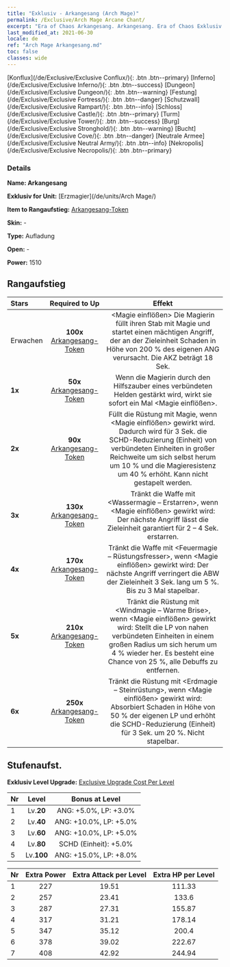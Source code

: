 ```yaml
---
title: "Exklusiv - Arkangesang (Arch Mage)"
permalink: /Exclusive/Arch Mage Arcane Chant/
excerpt: "Era of Chaos Arkangesang. Arkangesang. Era of Chaos Exklusiv Arkangesang. Erzmagier Exklusiv."
last_modified_at: 2021-06-30
locale: de
ref: "Arch Mage Arkangesang.md"
toc: false
classes: wide
---
```

 [Konflux](/de/Exclusive/Exclusive Conflux/){: .btn .btn--primary} [Inferno](/de/Exclusive/Exclusive Inferno/){: .btn .btn--success} [Dungeon](/de/Exclusive/Exclusive Dungeon/){: .btn .btn--warning} [Festung](/de/Exclusive/Exclusive Fortress/){: .btn .btn--danger} [Schutzwall](/de/Exclusive/Exclusive Rampart/){: .btn .btn--info} [Schloss](/de/Exclusive/Exclusive Castle/){: .btn .btn--primary} [Turm](/de/Exclusive/Exclusive Tower/){: .btn .btn--success} [Burg](/de/Exclusive/Exclusive Stronghold/){: .btn .btn--warning} [Bucht](/de/Exclusive/Exclusive Cove/){: .btn .btn--danger} [Neutrale Armee](/de/Exclusive/Exclusive Neutral Army/){: .btn .btn--info} [Nekropolis](/de/Exclusive/Exclusive Necropolis/){: .btn .btn--primary} 

### Details
 **Name: Arkangesang** 

 **Exklusiv for Unit:** [Erzmagier](/de/units/Arch Mage/) 

 **Item to Rangaufstieg:** [Arkangesang-Token](/ItemsDE/con_915/)

 **Skin:** -

 **Type:** Aufladung

 **Open:** -

 **Power:** 1510

## Rangaufstieg

  |     Stars    |  Required to Up | Effekt |
  |:-------------|:---------------:|:---------------:|
  |  Erwachen  | **100x** [Arkangesang-Token](/ItemsDE/con_915/) | <Magie einflößen> Die Magierin füllt ihren Stab mit Magie und startet einen mächtigen Angriff, der an der Zieleinheit Schaden in Höhe von 200 % des eigenen ANG verursacht. Die AKZ beträgt 18 Sek. |
  | **1x** <i class="fas fa-star"/> | **50x** [Arkangesang-Token](/ItemsDE/con_915/) | <Magisches Erwachen> Wenn die Magierin durch den Hilfszauber eines verbündeten Helden gestärkt wird, wirkt sie sofort ein Mal <Magie einflößen>. |
  | **2x** <i class="fas fa-star"/> | **90x** [Arkangesang-Token](/ItemsDE/con_915/) | Füllt die Rüstung mit Magie, wenn <Magie einflößen> gewirkt wird. Dadurch wird für 3 Sek. die SCHD-Reduzierung (Einheit) von verbündeten Einheiten in großer Reichweite um sich selbst herum um 10 % und die Magieresistenz um 40 % erhöht. Kann nicht gestapelt werden. |
  | **3x** <i class="fas fa-star"/> | **130x** [Arkangesang-Token](/ItemsDE/con_915/) | Tränkt die Waffe mit <Wassermagie – Erstarren>, wenn <Magie einflößen> gewirkt wird: Der nächste Angriff lässt die Zieleinheit garantiert für 2 – 4 Sek. erstarren. |
  | **4x** <i class="fas fa-star"/> | **170x** [Arkangesang-Token](/ItemsDE/con_915/) | Tränkt die Waffe mit <Feuermagie – Rüstungsfresser>, wenn <Magie einflößen> gewirkt wird: Der nächste Angriff verringert die ABW der Zieleinheit 3 Sek. lang um 5 %. Bis zu 3 Mal stapelbar. |
  | **5x** <i class="fas fa-star"/> | **210x** [Arkangesang-Token](/ItemsDE/con_915/) | Tränkt die Rüstung mit <Windmagie – Warme Brise>, wenn <Magie einflößen> gewirkt wird: Stellt die LP von nahen verbündeten Einheiten in einem großen Radius um sich herum um 4 % wieder her. Es besteht eine Chance von 25 %, alle Debuffs zu entfernen. |
  | **6x** <i class="fas fa-star"/> | **250x** [Arkangesang-Token](/ItemsDE/con_915/) | Tränkt die Rüstung mit <Erdmagie – Steinrüstung>, wenn <Magie einflößen> gewirkt wird: Absorbiert Schaden in Höhe von 50 % der eigenen LP und erhöht die SCHD-Reduzierung (Einheit) für 3 Sek. um 20 %. Nicht stapelbar. |


## Stufenaufst.
 **Exklusiv Level Upgrade:** [Exclusive Upgrade Cost Per Level](/Exclusive/ExclusiveUpgradeCostPerLevel/)

  |  Nr  |   Level  | Bonus at Level |
  |:-----|:--------:|:--------------:|
  | 1 | Lv.**20** | ANG: +5.0%, LP: +3.0% |
  | 2 | Lv.**40** | ANG: +10.0%, LP: +5.0% |
  | 3 | Lv.**60** | ANG: +10.0%, LP: +5.0% |
  | 4 | Lv.**80** | SCHD (Einheit): +5.0% |
  | 5 | Lv.**100** | ANG: +15.0%, LP: +8.0% |


  |  Nr  |  Extra Power | Extra Attack per Level | Extra HP per Level |
  |:-----|:--------:|:--------:|:--------:|
  | 1 | 227 | 19.51 | 111.33 |
  | 2 | 257 | 23.41 | 133.6 |
  | 3 | 287 | 27.31 | 155.87 |
  | 4 | 317 | 31.21 | 178.14 |
  | 5 | 347 | 35.12 | 200.4 |
  | 6 | 378 | 39.02 | 222.67 |
  | 7 | 408 | 42.92 | 244.94 |


